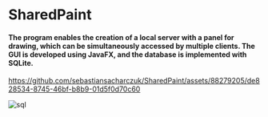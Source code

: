 # SharedPaint
#### The program enables the creation of a local server with a panel for drawing, which can be simultaneously accessed by multiple clients. The GUI is developed using JavaFX, and the database is implemented with SQLite.



https://github.com/sebastiansacharczuk/SharedPaint/assets/88279205/de828534-8745-46bf-b8b9-01d5f0d70c60



![sql](https://github.com/sebastiansacharczuk/SharedPaint/assets/88279205/cb1fecfd-d3eb-4636-8df1-9b63f9823e20)


